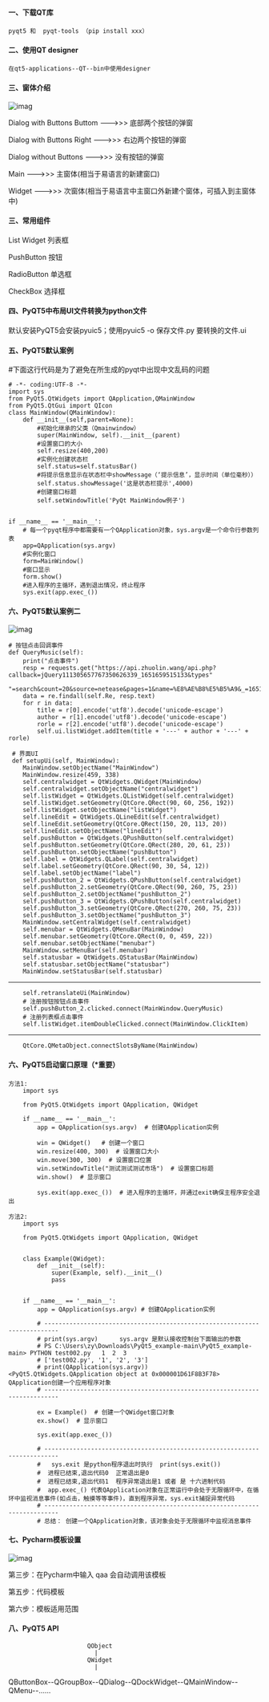 #### 一、下载QT库
    pyqt5 和  pyqt-tools （pip install xxx）
    
#### 二、使用QT designer
    在qt5-applications--QT--bin中使用designer
   
#### 三、窗体介绍
![imag](https://github.com/fengxunzhe/index/blob/main/PyQT/img/1.png)

Dialog with Buttons Buttom --->>> 底部两个按钮的弹窗

Dialog with Buttons Right --->>> 右边两个按钮的弹窗

Dialog without Buttons --->>> 没有按钮的弹窗

Main --->>> 主窗体(相当于易语言的新建窗口)

Widget --->>> 次窗体(相当于易语言中主窗口外新建个窗体，可插入到主窗体中)

#### 三、常用组件
List Widget 列表框

PushButton 按钮

RadioButton 单选框

CheckBox 选择框

#### 四、PyQT5中布局UI文件转换为python文件
默认安装PyQT5会安装pyuic5；使用pyuic5 -o 保存文件.py 要转换的文件.ui

#### 五、PyQT5默认案例
#下面这行代码是为了避免在所生成的pyqt中出现中文乱码的问题

    # -*- coding:UTF-8 -*-
    import sys
    from PyQt5.QtWidgets import QApplication,QMainWindow
    from PyQt5.QtGui import QIcon
    class MainWindow(QMainWindow):
        def __init__(self,parent=None):
            #初始化继承的父类（Qmainwindow）
            super(MainWindow, self).__init__(parent)
            #设置窗口的大小
            self.resize(400,200)
            #实例化创建状态栏
            self.status=self.statusBar()
            #将提示信息显示在状态栏中showMessage（‘提示信息’，显示时间（单位毫秒））
            self.status.showMessage('这是状态栏提示',4000)
            #创建窗口标题
            self.setWindowTitle('PyQt MainWindow例子')


    if __name__ == '__main__':
        # 每一个pyqt程序中都需要有一个QApplication对象，sys.argv是一个命令行参数列表
        app=QApplication(sys.argv)
        #实例化窗口
        form=MainWindow()
        #窗口显示
        form.show()
        #进入程序的主循环，遇到退出情况，终止程序
        sys.exit(app.exec_())
        
#### 六、PyQT5默认案例二
![imag](https://github.com/fengxunzhe/index/blob/main/PyQT/img/2.png)    

    # 按钮点击回调事件
    def QueryMusic(self):
        print("点击事件")
        resp = requests.get("https://api.zhuolin.wang/api.php?callback=jQuery111305657767350626339_1651659515133&types"
                            "=search&count=20&source=netease&pages=1&name=%E8%AE%B8%E5%B5%A9&_=1651659515135")
        data = re.findall(self.Re, resp.text)
        for r in data:
            title = r[0].encode('utf8').decode('unicode-escape')
            author = r[1].encode('utf8').decode('unicode-escape')
            rorle = r[2].encode('utf8').decode('unicode-escape')
            self.ui.listWidget.addItem(title + '---' + author + '---' + rorle)
            
     # 界面UI  
     def setupUi(self, MainWindow):
        MainWindow.setObjectName("MainWindow")
        MainWindow.resize(459, 338)
        self.centralwidget = QtWidgets.QWidget(MainWindow)
        self.centralwidget.setObjectName("centralwidget")
        self.listWidget = QtWidgets.QListWidget(self.centralwidget)
        self.listWidget.setGeometry(QtCore.QRect(90, 60, 256, 192))
        self.listWidget.setObjectName("listWidget")
        self.lineEdit = QtWidgets.QLineEdit(self.centralwidget)
        self.lineEdit.setGeometry(QtCore.QRect(150, 20, 113, 20))
        self.lineEdit.setObjectName("lineEdit")
        self.pushButton = QtWidgets.QPushButton(self.centralwidget)
        self.pushButton.setGeometry(QtCore.QRect(280, 20, 61, 23))
        self.pushButton.setObjectName("pushButton")
        self.label = QtWidgets.QLabel(self.centralwidget)
        self.label.setGeometry(QtCore.QRect(90, 30, 54, 12))
        self.label.setObjectName("label")
        self.pushButton_2 = QtWidgets.QPushButton(self.centralwidget)
        self.pushButton_2.setGeometry(QtCore.QRect(90, 260, 75, 23))
        self.pushButton_2.setObjectName("pushButton_2")
        self.pushButton_3 = QtWidgets.QPushButton(self.centralwidget)
        self.pushButton_3.setGeometry(QtCore.QRect(270, 260, 75, 23))
        self.pushButton_3.setObjectName("pushButton_3")
        MainWindow.setCentralWidget(self.centralwidget)
        self.menubar = QtWidgets.QMenuBar(MainWindow)
        self.menubar.setGeometry(QtCore.QRect(0, 0, 459, 22))
        self.menubar.setObjectName("menubar")
        MainWindow.setMenuBar(self.menubar)
        self.statusbar = QtWidgets.QStatusBar(MainWindow)
        self.statusbar.setObjectName("statusbar")
        MainWindow.setStatusBar(self.statusbar)
-------------------------------------------------------------------
        self.retranslateUi(MainWindow)
        # 注册按钮按钮点击事件
        self.pushButton_2.clicked.connect(MainWindow.QueryMusic)
        # 注册列表框点击事件
        self.listWidget.itemDoubleClicked.connect(MainWindow.ClickItem)
--------------------------------------------------------------------
        QtCore.QMetaObject.connectSlotsByName(MainWindow)
        
#### 六、PyQT5启动窗口原理（*重要）
    
    方法1:
        import sys

        from PyQt5.QtWidgets import QApplication, QWidget

        if __name__ == '__main__':
            app = QApplication(sys.argv)  # 创建QApplication实例

            win = QWidget()   # 创建一个窗口
            win.resize(400, 300)  # 设置窗口大小
            win.move(300, 300)  # 设置窗口位置
            win.setWindowTitle("测试测试测试市场")  # 设置窗口标题
            win.show()  # 显示窗口

            sys.exit(app.exec_())  # 进入程序的主循环，并通过exit确保主程序安全退出

    方法2:
        import sys

        from PyQt5.QtWidgets import QApplication, QWidget


        class Example(QWidget):
            def __init__(self):
                super(Example, self).__init__()
                pass


        if __name__ == '__main__':
            app = QApplication(sys.argv) # 创建QApplication实例  
            
            # --------------------------------------------------------------------------
            # print(sys.argv)      sys.argv 是默认接收控制台下面输出的参数       
            # PS C:\Users\zy\Downloads\PyQt5_example-main\PyQt5_example-main> PYTHON test002.py   1  2  3
            # ['test002.py', '1', '2', '3']
            # print(QApplication(sys.argv))   <PyQt5.QtWidgets.QApplication object at 0x000001D61F8B3F78>    QApplication创建一个应用程序对象
            # --------------------------------------------------------------------------

            ex = Example()  # 创建一个QWidget窗口对象
            ex.show()  # 显示窗口

            sys.exit(app.exec_())
            
            # --------------------------------------------------------------------------
            #   sys.exit 是python程序退出时执行  print(sys.exit())
            #  进程已结束,退出代码0  正常退出是0
            #  进程已结束,退出代码1  程序异常退出是1 或者 是 十六进制代码
            #  app.exec_() 代表QApplication对象在正常运行中会处于无限循环中，在循环中监视消息事件(如点击，触摸等等事件)，直到程序异常，sys.exit捕捉异常代码
            # --------------------------------------------------------------------------
            # 总结： 创建一个QApplication对象，该对象会处于无限循环中监视消息事件
 
 #### 七、Pycharm模板设置
 ![imag](https://github.com/fengxunzhe/index/blob/main/PyQT/img/3.png)
 
 第三步：在Pycharm中输入 qaa 会自动调用该模板
 
 第五步：代码模板
 
 第六步：模板适用范围
 
  #### 八、PyQT5  API
                          QObject
                            |
                          QWidget
                            |
QButtonBox--QGroupBox--QDialog--QDockWidget--QMainWindow--QMenu--......

  
  
  
  
